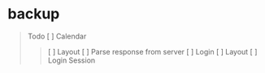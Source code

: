 # backup

> Todo
> [ ] Calendar
> > [ ] Layout
> > [ ] Parse response from server
> [ ] Login
> > [ ] Layout
> > [ ] Login Session
